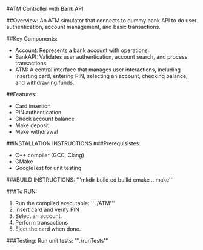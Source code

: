 #ATM Controller with Bank API

##Overview:
An ATM simulator that connects to dummy bank API to do user authentication, account management, and basic transactions.

##Key Components:
- Account: Represents a bank account with operations.
- BankAPI: Validates user authentication, account search, and process transactions.
- ATM: A central interface that manages user interactions, including inserting card, entering PIN, selecting an account, checking balance, and withdrawing funds.

##Features:
- Card insertion
- PIN authentication
- Check account balance
- Make deposit
- Make withdrawal

##INSTALLATION INSTRUCTIONS
###Prerequisistes:
- C++ compiler (GCC, Clang)
- CMake
- GoogleTest for unit testing

###BUILD INSTRUCTIONS:
  '''mkdir build
  cd builld
  cmake ..
  make'''

###To RUN:
1. Run the compiled executable: '''./ATM'''
2. Insert card and verify PIN
3. Select an account.
4. Perform transactions
5. Eject the card when done.

###Testing:
Run unit tests:
'''./runTests'''
